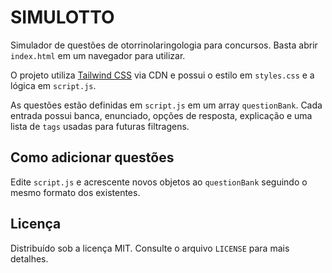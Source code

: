 # SIMULOTTO

Simulador de questões de otorrinolaringologia para concursos. Basta abrir `index.html` em um navegador para utilizar.

O projeto utiliza [Tailwind CSS](https://tailwindcss.com) via CDN e possui o estilo em `styles.css` e a lógica em `script.js`.

As questões estão definidas em `script.js` em um array `questionBank`. Cada entrada possui banca, enunciado, opções de resposta, explicação e uma lista de `tags` usadas para futuras filtragens.

## Como adicionar questões

Edite `script.js` e acrescente novos objetos ao `questionBank` seguindo o mesmo formato dos existentes.

## Licença

Distribuído sob a licença MIT. Consulte o arquivo `LICENSE` para mais detalhes.
